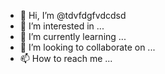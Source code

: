 - 👋 Hi, I’m @tdvfdgfvdcdsd
- 👀 I’m interested in ...
- 🌱 I’m currently learning ...
- 💞️ I’m looking to collaborate on ...
- 📫 How to reach me ...

<!---
tdvfdgfvdcdsd/tdvfdgfvdcdsd is a ✨ special ✨ repository because its `README.md` (this file) appears on your GitHub profile.
You can click the Preview link to take a look at your changes.
--->
